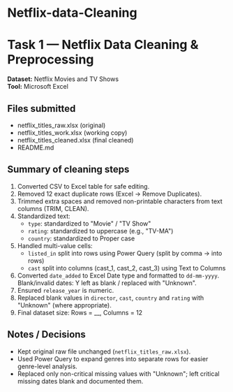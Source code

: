 # Netflix-data-Cleaning
# Task 1 — Netflix Data Cleaning & Preprocessing

**Dataset:** Netflix Movies and TV Shows  
**Tool:** Microsoft Excel

## Files submitted
- netflix_titles_raw.xlsx (original)
- netflix_titles_work.xlsx (working copy)
- netflix_titles_cleaned.xlsx (final cleaned)
- README.md

## Summary of cleaning steps
1. Converted CSV to Excel table for safe editing.
2. Removed 12 exact duplicate rows (Excel → Remove Duplicates).
3. Trimmed extra spaces and removed non-printable characters from text columns (TRIM, CLEAN).
4. Standardized text:
   - `type`: standardized to "Movie" / "TV Show"
   - `rating`: standardized to uppercase (e.g., "TV-MA")
   - `country`: standardized to Proper case
5. Handled multi-value cells:
   - `listed_in` split into rows using Power Query (split by comma → into rows)
   - `cast` split into columns (cast_1, cast_2, cast_3) using Text to Columns
6. Converted `date_added` to Excel Date type and formatted to `dd-mm-yyyy`. Blank/invalid dates: Y left as blank / replaced with "Unknown".
7. Ensured `release_year` is numeric.
8. Replaced blank values in `director`, `cast`, `country` and `rating` with "Unknown" (where appropriate).
9. Final dataset size: Rows = __, Columns = 12

## Notes / Decisions
- Kept original raw file unchanged (`netflix_titles_raw.xlsx`).
- Used Power Query to expand genres into separate rows for easier genre-level analysis.
- Replaced only non-critical missing values with "Unknown"; left critical missing dates blank and documented them.

